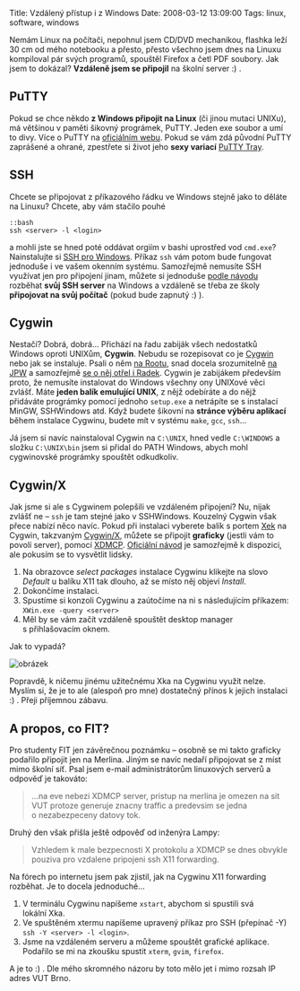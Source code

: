 Title: Vzdálený přístup i z Windows
Date: 2008-03-12 13:09:00
Tags: linux, software, windows

Nemám Linux na počítači, nepohnul jsem CD/DVD mechanikou, flashka leží 30 cm od mého notebooku a přesto, přesto všechno jsem dnes na Linuxu kompiloval pár svých programů, spouštěl Firefox a četl PDF soubory. Jak jsem to dokázal? **Vzdáleně jsem se připojil** na školní server :) .

## PuTTY

Pokud se chce někdo **z Windows připojit na Linux** (či jinou mutaci UNIXu), má většinou v paměti šikovný prográmek, PuTTY. Jeden exe soubor a umí to divy. Více o PuTTY na [oficiálním webu](http://www.chiark.greenend.org.uk/~sgtatham/putty/). Pokud se vám zdá původní PuTTY zaprášené a ohrané, zpestřete si život jeho **sexy variací** [PuTTY Tray](http://alian.info/index.php?option=com_content&task=view&id=1533).

## SSH

Chcete se připojovat z příkazového řádku ve Windows stejně jako to děláte na Linuxu? Chcete, aby vám stačilo pouhé

    ::bash
    ssh <server> -l <login>

a mohli jste se hned poté oddávat orgiím v bashi uprostřed vod `cmd.exe`? Nainstalujte si [SSH pro Windows](http://sshwindows.sourceforge.net/). Příkaz `ssh` vám potom bude fungovat jednoduše i ve vašem okenním systému. Samozřejmě nemusíte SSH využívat jen pro připojení jinam, můžete si jednoduše [podle návodu](http://pigtail.net/LRP/printsrv/cygwin-sshd.html) rozběhat **svůj SSH server** na Windows a vzdáleně se třeba ze školy **připojovat na svůj počítač** (pokud bude zapnutý :) ).

## Cygwin

Nestačí? Dobrá, dobrá… Přichází na řadu zabiják všech nedostatků Windows oproti UNIXům, **Cygwin**. Nebudu se rozepisovat co je [Cygwin](http://www.cygwin.com/) nebo jak se instaluje. Psali o něm [na Rootu](http://www.root.cz/clanky/cygwin-unix-ve-windows/), snad docela srozumitelně [na JPW](http://www.jakpsatweb.cz/clanky/instalace-cygwin.html) a samozřejmě [se o něj otřel i Radek](http://myego.cz/item/cygwin-linux-pod-windows). Cygwin je zabijákem především proto, že nemusíte instalovat do Windows všechny ony UNIXové věci zvlášť. Máte **jeden balík emulující UNIX**, z nějž odebíráte a do nějž přidáváte prográmky pomocí jednoho `setup.exe` a netrápíte se s instalací MinGW, SSHWindows atd. Když budete šikovní na **stránce výběru aplikací** během instalace Cygwinu, budete mít v systému `make`, `gcc`, `ssh`…

Já jsem si navíc nainstaloval Cygwin na `C:\UNIX`, hned vedle `C:\WINDOWS` a složku `C:\UNIX\bin` jsem si přidal do PATH Windows, abych mohl cygwinovské prográmky spouštět odkudkoliv.

## Cygwin/X

Jak jsme si ale s Cygwinem polepšili ve vzdáleném připojení? Nu, nijak zvlášť ne – `ssh` je tam stejné jako v SSHWindows. Kouzelný Cygwin však přece nabízí něco navíc. Pokud při instalaci vyberete balík s portem [Xek](http://www.x.org/) na Cygwin, takzvaným [Cygwin/X](http://x.cygwin.com/), můžete se připojit **graficky** (jestli vám to povolí server), pomocí [XDMCP](http://en.wikipedia.org/wiki/X_display_manager#X_Display_Manager_Control_Protocol). [Oficiální návod](http://x.cygwin.com/docs/ug/using-remote-session.html) je samozřejmě k dispozici, ale pokusím se to vysvětlit lidsky.

1.  Na obrazovce *select packages* instalace Cygwinu klikejte na slovo *Default* u balíku X11 tak dlouho, až se místo něj objeví *Install*.
2.  Dokončíme instalaci.
3.  Spustíme si konzoli Cygwinu a zaútočíme na ni s následujícím příkazem: `XWin.exe -query <server>`
4.  Měl by se vám začít vzdáleně spouštět desktop manager s přihlašovacím ok­nem.

Jak to vypadá?

![obrázek](|filename|/images/55.jpg)

Popravdě, k ničemu jinému užitečnému Xka na Cygwinu využít nelze. Myslím si, že je to ale (alespoň pro mne) dostatečný přínos k jejich instalaci :) . Přeji příjemnou zábavu.

## A propos, co FIT?

Pro studenty FIT jen závěrečnou poznámku – osobně se mi takto graficky podařilo připojit jen na Merlina. Jiným se navíc nedaří připojovat se z míst mimo školní síť. Psal jsem e-mail administrátorům linuxových serverů a odpověď je takováto:

> …na eve nebezi XDMCP server, pristup na merlina je omezen na sit VUT protoze generuje znacny traffic a predevsim se jedna o nezabezpeceny datovy tok.

Druhý den však přišla ještě odpověď od inženýra Lampy:

> Vzhledem k male bezpecnosti X protokolu a XDMCP se dnes obvykle pouziva pro vzdalene pripojeni ssh X11 forwarding.

Na fórech po internetu jsem pak zjistil, jak na Cygwinu X11 forwarding rozběhat. Je to docela jednoduché…

1.  V terminálu Cygwinu napíšeme `xstart`, abychom si spustili svá lokální Xka.
2.  Ve spuštěném xtermu napíšeme upravený příkaz pro SSH (přepínač -Y) `ssh -Y <server> -l <login>`.
3.  Jsme na vzdáleném serveru a můžeme spouštět grafické aplikace. Podařilo se mi na zkoušku spustit `xterm`, `gvim`, `firefox`.

A je to :) . Dle mého skromného názoru by toto mělo jet i mimo rozsah IP adres VUT Brno.